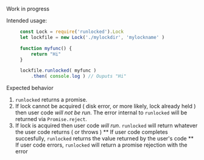 Work in progress

Intended usage:

```javascript
     const Lock = require('runlocked').Lock
     let lockfile = new Lock('./mylockdir', 'mylockname' )

     function myfunc() {
         return "Hi"
     }

     lockfile.runlocked( myfunc )
         .then( console.log ) // Ouputs "Hi"

```

Expected behavior




   1. `runlocked` returns a promise.
   2. If lock cannot be acquired ( disk error, or more likely, lock already held )
      then user code *will not be run*.  The error internal to `runlocked` will be returned via `Promise.reject`.
   3. If lock is acquired then user code *will run*. `runlocked` will return whatever the user code returns ( or throws )
     ** If user code completes succesfully, `runlocked` returns the value returned by the user's code
     ** If user code errors, `runlocked` will return a promise rejection with the error


